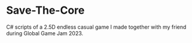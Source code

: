 # Save-The-Core
C# scripts of a 2.5D endless casual game I made together with my friend during Global Game Jam 2023.
